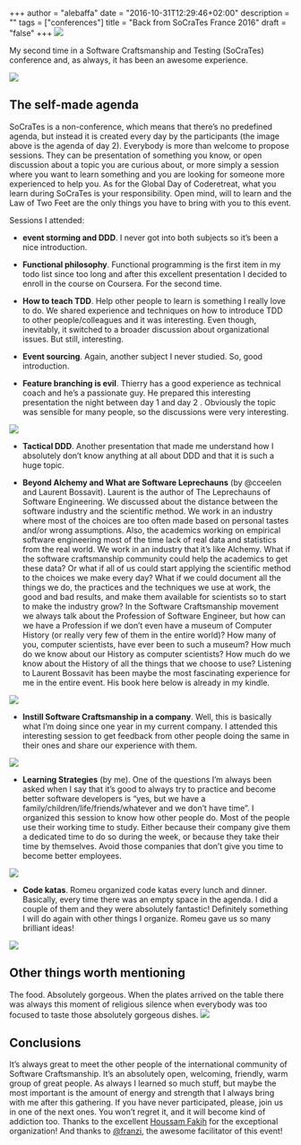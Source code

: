 +++
author = "alebaffa"
date = "2016-10-31T12:29:46+02:00"
description = ""
tags = ["conferences"]
title = "Back from SoCraTes France 2016"
draft = "false"
+++
<img src="../../../../img/socratesfr-1.jpeg"/>

My second time in a Software Craftsmanship and Testing (SoCraTes) conference and, as always, it has been an awesome experience.

<img src="../../../../img/socratesfr-2.jpeg"/>

## The self-made agenda
SoCraTes is a non-conference, which means that there’s no predefined agenda, but instead it is created every day by the participants (the image above is the agenda of day 2). Everybody is more than welcome to propose sessions. They can be presentation of something you know, or open discussion about a topic you are curious about, or more simply a session where you want to learn something and you are looking for someone more experienced to help you. 
As for the Global Day of Coderetreat, what you learn during SoCraTes is your responsibility. Open mind, will to learn and the Law of Two Feet are the only things you have to bring with you to this event.

Sessions I attended:

* **event storming and DDD**. I never got into both subjects so it’s been a nice introduction.

* **Functional philosophy**. Functional programming is the first item in my todo list since too long and after this excellent presentation I decided to enroll in the course on Coursera. For the second time.

* **How to teach TDD**. Help other people to learn is something I really love to do. We shared experience and techniques on how to introduce TDD to other people/colleagues and it was interesting. Even though, inevitably, it switched to a broader discussion about organizational issues. But still, interesting.

* **Event sourcing**. Again, another subject I never studied. So, good introduction.

* **Feature branching is evil**. Thierry has a good experience as technical coach and he’s a passionate guy. He prepared this interesting presentation the night between day 1 and day 2 . Obviously the topic was sensible for many people, so the discussions were very interesting.

<img src="../../../../img/socratesfr-3.jpeg"/>

* **Tactical DDD**. Another presentation that made me understand how I absolutely don’t know anything at all about DDD and that it is such a huge topic.

* **Beyond Alchemy and What are Software Leprechauns** (by @cceelen and Laurent Bossavit). Laurent is the author of The Leprechauns of Software Engineering. We discussed about the distance between the software industry and the scientific method. We work in an industry where most of the choices are too often made based on personal tastes and/or wrong assumptions. Also, the academics working on empirical software engineering most of the time lack of real data and statistics from the real world. We work in an industry that it’s like Alchemy.
What if the software craftsmanship community could help the academics to get these data? Or what if all of us could start applying the scientific method to the choices we make every day? What if we could document all the things we do, the practices and the techniques we use at work, the good and bad results, and make them available for scientists so to start to make the industry grow?
In the Software Craftsmanship movement we always talk about the Profession of Software Engineer, but how can we have a Profession if we don’t even have a museum of Computer History (or really very few of them in the entire world)? How many of you, computer scientists, have ever been to such a museum? How much do we know about our History as computer scientists? How much do we know about the History of all the things that we choose to use?
Listening to Laurent Bossavit has been maybe the most fascinating experience for me in the entire event. His book here below is already in my kindle.

<img src="../../../../img/socratesfr-4.png"/>

* **Instill Software Craftsmanship in a company**. Well, this is basically what I’m doing since one year in my current company. I attended this interesting session to get feedback from other people doing the same in their ones and share our experience with them.
<img src="../../../../img/socratesfr-5.jpeg"/>

* **Learning Strategies** (by me). One of the questions I’m always been asked when I say that it’s good to always try to practice and become better software developers is “yes, but we have a family/children/life/friends/whatever and we don’t have time”. I organized this session to know how other people do. Most of the people use their working time to study. Either because their company give them a dedicated time to do so during the week, or because they take their time by themselves. Avoid those companies that don’t give you time to become better employees.
<img src="../../../../img/socratesfr-6.jpeg"/>

* **Code katas**. Romeu organized code katas every lunch and dinner. Basically, every time there was an empty space in the agenda. I did a couple of them and they were absolutely fantastic! Definitely something I will do again with other things I organize. Romeu gave us so many brilliant ideas!
<img src="../../../../img/socratesfr-7.jpeg"/>

## Other things worth mentioning
The food. Absolutely gorgeous. When the plates arrived on the table there was always this moment of religious silence when everybody was too focused to taste those absolutely gorgeous dishes.
<img src="../../../../img/socratesfr-8.jpeg"/>

## Conclusions
It’s always great to meet the other people of the international community of Software Craftsmanship. It’s an absolutely open, welcoming, friendly, warm group of great people. 
As always I learned so much stuff, but maybe the most important is the amount of energy and strength that I always bring with me after this gathering. If you have never participated, please, join us in one of the next ones. You won’t regret it, and it will become kind of addiction too.
Thanks to the excellent [Houssam Fakih](https://medium.com/u/a04341a59930) for the exceptional organization! And thanks to [@franzi](https://twitter.com/Singsalad), the awesome facilitator of this event!
